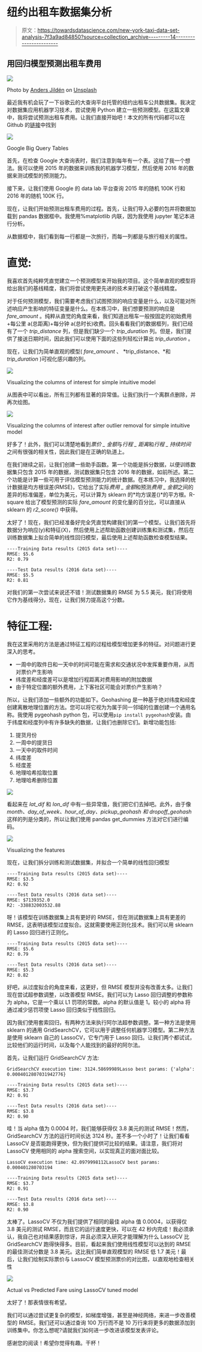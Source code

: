 # 纽约出租车数据集分析

> 原文：<https://towardsdatascience.com/new-york-taxi-data-set-analysis-7f3a9ad84850?source=collection_archive---------14----------------------->

## 用回归模型预测出租车费用

![](img/142f87ce0349db022af91ce34cdba645.png)

Photo by [Anders Jildén](https://unsplash.com/@andersjilden?utm_source=medium&utm_medium=referral) on [Unsplash](https://unsplash.com?utm_source=medium&utm_medium=referral)

最近我有机会玩了一下谷歌云的大查询平台托管的纽约出租车公共数据集。我决定对数据集应用机器学习技术，尝试使用 Python 建立一些预测模型。在这篇文章中，我将尝试预测出租车费用。让我们直接开始吧！本文的所有代码都可以在 Github 的[链接](https://gist.github.com/stephenleo/731550f10522835467b7079de3384932)中找到

![](img/7a06d9e16f675044598bc29116001d6f.png)

Google Big Query Tables

首先，在检查 Google 大查询表时，我们注意到每年有一个表。这给了我一个想法。我可以使用 2015 年的数据来训练我的机器学习模型，然后使用 2016 年的数据来测试模型的预测能力。

接下来，让我们使用 Google 的 data lab 平台查询 2015 年的随机 100K 行和 2016 年的随机 100K 行。

现在，让我们开始预测出租车费用的过程。首先，让我们导入必要的包并将数据加载到 pandas 数据框中。我使用%matplotlib 内联，因为我使用 jupyter 笔记本进行分析。

从数据框中，我们看到每一行都是一次旅行，而每一列都是与旅行相关的属性。

# 直觉:

我喜欢首先纯粹凭直觉建立一个预测模型来开始我的项目。这个简单直观的模型将给出我们的基线精度，我们将尝试使用更先进的技术来打破这个基线精度。

对于任何预测模型，我们需要考虑我们试图预测的响应变量是什么，以及可能对所述响应产生影响的特征变量是什么。在本练习中，我们想要预测的响应是 *fare_amount* 。纯粹从直觉的角度来看，我们知道出租车一般按固定的初始费用+每公里 a(总距离)+每分钟 a(总时长)收费。回头看看我们的数据框列，我们已经有了一个 *trip_distance* 列，但是我们缺少一个 *trip_duration* 列。但是，我们提供了接送日期时间，因此我们可以使用下面的这些列轻松计算出 *trip_duration* 。

现在，让我们为简单直观的模型( *fare_amount* 、 *trip_distance、*和 *trip_duration* )可视化感兴趣的列。

![](img/ed2935554ed89e4dc08ef9e4d34496fd.png)

Visualizing the columns of interest for simple intuitive model

从图表中可以看出，所有三列都有显著的异常值。让我们执行一个离群点删除，并再次绘图。

![](img/d07afc2fd693eb15f1e57079a40412f6.png)

Visualizing the columns of interest after outlier removal for simple intuitive model

好多了！此外，我们可以清楚地看到*票价 _ 金额*与*行程 _ 距离*和*行程 _ 持续时间*之间有很强的相关性，因此我们是在正确的轨道上。

在我们继续之前，让我们创建一些助手函数。第一个功能是拆分数据，以便训练数据集只包含 2015 年的数据，测试数据集只包含 2016 年的数据，如前所述。第二个功能是计算一些可用于评估模型预测能力的统计数据。在本练习中，我选择的统计数据是均方根误差(RMSE)，它给出了实际*费用 _ 金额*和预测*费用 _ 金额*之间的差异的标准偏差，单位为美元，可以计算为 sklearn 的*均方误差()*的平方根。R-square 给出了模型预测的实际 *fare_amount* 的变化量的百分比，可以直接从 sklearn 的 *r2_score()* 中获得。

太好了！现在，我们已经准备好完全凭直觉构建我们的第一个模型。让我们首先将数据分为响应(y)和特征(X)，然后使用上述帮助函数创建训练集和测试集，然后在训练数据集上拟合简单的线性回归模型，最后使用上述帮助函数检查模型结果。

```
----Training Data results (2015 data set)----
RMSE: $5.6
R2: 0.79

----Test Data results (2016 data set)----
RMSE: $5.5
R2: 0.81
```

对我们的第一次尝试来说还不错！测试数据集的 RMSE 为 5.5 美元，我们将使用它作为基线得分。现在，让我们努力提高这个分数。

# 特征工程:

我在这里采用的方法是通过特征工程的过程给模型增加更多的特征。对问题进行更深入的思考。

*   一周中的取件日和一天中的时间可能在需求和交通状况中发挥重要作用，从而对票价产生影响
*   纬度差和经度差可以是增加行程距离对费用影响的附加数据
*   由于特定位置的额外费用，上下客社区可能会对票价产生影响？

所以，让我们添加一些额外的功能如下。Geohashing 是一种基于绝对纬度和经度创建离散地理位置的方法。您可以将它视为为属于同一邻域的位置创建一个通用名称。我使用 pygeohash python 包，可以使用`pip install pygeohash`安装。由于纬度和经度列中有许多缺失的数据，让我们也删除它们。新增功能包括:

1.  提货月份
2.  一周中的提货日
3.  一天中的取件时间
4.  纬度差
5.  经度差
6.  地理哈希拾取位置
7.  地理哈希删除位置

![](img/d27774f7afb731b7fac6f806977a7668.png)

看起来在 *lat_dif* 和 *lon_dif* 中有一些异常值，我们把它们去掉吧。此外，由于像 *month、day_of_week、hour_of_day、pickup_geohash 和 dropoff_geohash* 这样的列是分类的，所以让我们使用 pandas get_dummies 方法对它们进行编码。

![](img/a037860bb2c80bf0705a377c4d809074.png)

Visualizing the features

现在，让我们拆分训练和测试数据集，并拟合一个简单的线性回归模型

```
----Training Data results (2015 data set)----
RMSE: $3.5
R2: 0.92

----Test Data results (2016 data set)----
RMSE: $7139352.0
R2: -338832003532.88
```

呀！该模型在训练数据集上具有更好的 RMSE，但在测试数据集上具有更差的 RMSE，这表明该模型过度拟合。这就需要使用正则化技术。我们可以用 sklearn 的 Lasso 回归进行正则化。

```
----Training Data results (2015 data set)----
RMSE: $5.6
R2: 0.79

----Test Data results (2016 data set)----
RMSE: $5.3
R2: 0.82
```

好吧，从过度拟合的角度来看，这更好，但 RMSE 模型并没有改善太多。让我们现在尝试超参数调整，以改善模型 RMSE。我们可以为 Lasso 回归调整的参数称为 alpha，它是一个乘以 L1 罚项的常数。alpha 的默认值是 1。较小的 alpha 将通过减少惩罚项使 Lasso 回归类似于线性回归。

因为我们使用套索回归，有两种方法来执行阿尔法超参数调整。第一种方法是使用 sklearn 的通用 GridSearchCV，它可以用于调整任何机器学习模型。第二种方法是使用 sklearn 自己的 LassoCV，它专门用于 Lasso 回归。让我们两个都试试，比较他们的运行时间，以及每个人能找到的最好的阿尔法。

首先，让我们运行 GridSearchCV 方法:

```
GridSearchCV execution time: 3124.58699989Lasso best params: {'alpha': 0.0004012807031942776}

----Training Data results (2015 data set)----
RMSE: $3.7
R2: 0.91

----Test Data results (2016 data set)----
RMSE: $3.8
R2: 0.90
```

哇！当 alpha 值为 0.0004 时，我们能够获得仅 3.8 美元的测试 RMSE！然而，GridSearchCV 方法的运行时间长达 3124 秒。差不多一个小时了！让我们看看 LassoCV 是否能跑得更快，但为我们提供可比较的结果。请注意，我们将对 LassoCV 使用相同的 alpha 搜索空间，以实现真正的面对面比较。

```
LassoCV execution time: 42.0979998112LassoCV best params: 0.000401280703194

----Training Data results (2015 data set)----
RMSE: $3.7
R2: 0.91

----Test Data results (2016 data set)----
RMSE: $3.8
R2: 0.90
```

太棒了。LassoCV 不仅为我们提供了相同的最佳 alpha 值 0.0004，以获得仅 3.8 美元的测试 RMSE，而且它的运行速度更快，可以在 42 秒内完成！我必须承认，我自己也对结果感到惊讶，并且必须深入研究才能理解为什么 LassoCV 比 GridSearchCV 跑得快得多。目前，看起来我们使用线性模型可以达到的 RMSE 的最佳测试分数是 3.8 美元。这比我们简单直观模型的 RMSE 低 1.7 美元！最后，让我们绘制实际票价与 LassoCV 模型预测票价的对比图，以直观地检查相关性

![](img/3cf9241c8e6133e061303d44f6f03934.png)

Actual vs Predicted Fare using LassoCV tuned model

太好了！那表情很有希望。

我们可以通过尝试更复杂的模型，如梯度增强，甚至是神经网络，来进一步改善模型的 RMSE。我们还可以通过查询 100 万行而不是 10 万行来将更多的数据添加到训练集中。你怎么想呢?请就我们如何进一步改进该模型发表评论。

感谢您的阅读！希望你觉得有趣。干杯！